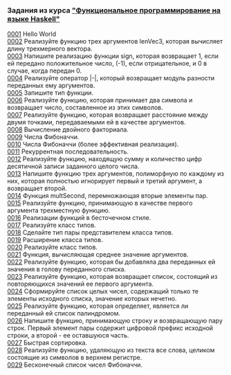 ### Задания из курса ["Функциональное программирование на языке Haskell"](https://stepik.org/course/75/syllabus)   
  
[0001](src/0001.hs) Hello World  
[0002](src/0002.hs) Реализуйте функцию трех аргументов lenVec3, которая вычисляет длину трехмерного вектора.  
[0003](src/0003.hs) Напишите реализацию функции sign, которая возвращает 1, если ей передано положительное число, (-1), если отрицательное, и 0 в случае, когда передан 0.  
[0004](src/0004.hs) Реализуйте оператор |-|, который возвращает модуль разности переданных ему аргументов.  
[0005](src/0005.hs) Запишите тип функции.  
[0006](src/0006.hs) Реализуйте функцию, которая принимает два символа и возвращает число, составленное из этих символов.  
[0007](src/0007.hs) Реализуйте функцию, которая возвращает расстояние между двумя точками, передаваемыми ей в качестве аргументов.  
[0008](src/0008.hs) Вычисление двойного факториала.  
[0009](src/0009.hs) Числа Фибоначчи.  
[0010](src/0010.hs) Числа Фибоначчи (более эффективная реализация).  
[0011](src/0011.hs) Рекуррентная последовательность.  
[0012](src/0012.hs) Реализуйте функцию, находящую сумму и количество цифр десятичной записи заданного целого числа.  
[0013](src/0013.hs) Напишите функцию трех аргументов, полиморфную по каждому из них, которая полностью игнорирует первый и третий аргумент, а возвращает второй.  
[0014](src/0014.hs) Функция multSecond, перемножающая вторые элементы пар.  
[0015](src/0015.hs) Реализуйте функцию, принимающую в качестве первого аргумента трехместную функцию.  
[0016](src/0016.hs) Реализации функций в бесточечном стиле.  
[0017](src/0017.hs) Реализуйте класс типов.  
[0018](src/0018.hs) Сделайте тип пары представителем класса типов.  
[0019](src/0019.hs) Расширение класса типов.  
[0020](src/0020.hs) Реализуйте класс типов.  
[0021](src/0021.hs) Функция, вычисляющая среднее значение аргументов.  
[0022](src/0022.hs) Реализуйте функцию, которая бы добавляла два переданных ей значения в голову переданного списка.  
[0023](src/0023.hs) Реализуйте функцию, которая возвращает список, состоящий из повторяющихся значений ее первого аргумента.  
[0024](src/0024.hs) Сформируйте список целых чисел, содержащий только те элементы исходного списка, значение которых нечетно.  
[0025](src/0025.hs) Реализуйте функцию, которая определяет, является ли переданный ей список палиндромом.  
[0026](src/0026.hs) Напишите функцию, принимающую строку и возвращающую пару строк. Первый элемент пары содержит цифровой префикс исходной строки, а второй - ее оставшуюся часть.  
[0027](src/0027.hs) Быстрая сортировка.  
[0028](src/0028.hs) Реализуйте функцию, удаляющую из текста все слова, целиком состоящие из символов в верхнем регистре.  
[0029](src/0029.hs) Бесконечный список чисел Фибоначчи.  